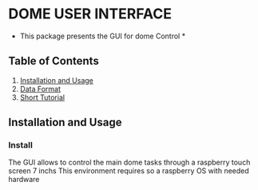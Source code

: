 # DOME USER INTERFACE 

* This package presents the GUI for dome Control * 

## Table of Contents

1. [Installation and Usage](#installation-and-usage)
2. [Data Format](#data-format)
3. [Short Tutorial](#short-tutorial) 

## Installation and Usage 

### Install 
The GUI allows to control the main dome tasks through a raspberry touch screen 7 inchs
This environment requires so a raspberry OS with needed hardware 
